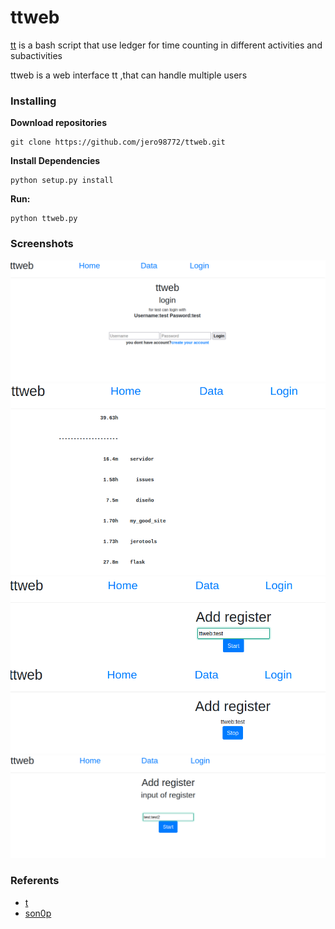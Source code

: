 # ttweb
[tt](https://github.com/son0p/scriptson0p/blob/main/bash/tt) is a bash script that use ledger for time counting in different activities and subactivities

ttweb is a web interface tt ,that can handle multiple users 
### Installing

**Download repositories**

    git clone https://github.com/jero98772/ttweb.git

**Install Dependencies**

    python setup.py install

**Run:**  

    python ttweb.py

### Screenshots
![](https://raw.githubusercontent.com/jero98772/ttweb/main/misc/Screenshots/1.png)
![](https://raw.githubusercontent.com/jero98772/ttweb/main/misc/Screenshots/2.png)
![](https://raw.githubusercontent.com/jero98772/ttweb/main/misc/Screenshots/3.png)
![](https://raw.githubusercontent.com/jero98772/ttweb/main/misc/Screenshots/4.png)


### Referents

 - [t](https://github.com/nuex/t)
 - [son0p](https://github.com/son0p/)
